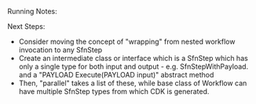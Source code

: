 Running Notes:

Next Steps:
* Consider moving the concept of "wrapping" from nested workflow invocation to any SfnStep
* Create an intermediate class or interface which is a SfnStep which has only a single type for both input and output - e.g. SfnStepWithPayload.
  and a "PAYLOAD Execute(PAYLOAD input)" abstract method
* Then, "parallel" takes a list of these, while base class of Workflow can have multiple SfnStep types from which CDK is generated.